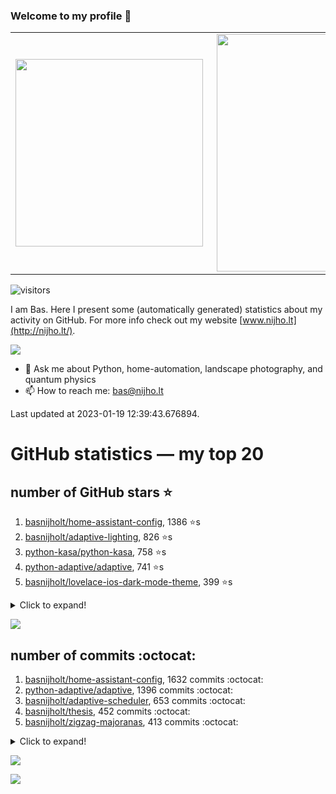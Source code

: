 ### Welcome to my profile 👋

<center>
  <table>
    <tr>
        <td><img width="300px" align="left" src="https://github-readme-stats.vercel.app/api/top-langs/?username=basnijholt&hide=TeX,Jupyter%20Notebook&layout=compact&theme=radical" /></td>
        <td><img align='right' src="https://github-readme-stats.vercel.app/api?username=basnijholt&show_icons=true&theme=radical" width="380"></td>
    </tr>
  </table>
</center>

![visitors](https://visitor-badge.glitch.me/badge?page_id=basnijholt.visitor-badge)

I am Bas. Here I present some (automatically generated) statistics about my activity on GitHub. For more info check out my website [www.nijho.lt](http://nijho.lt/).

![](https://www.nijho.lt/authors/admin/avatar_hu9e60e4b9bc120dfb6a666009f2878da6_182107_250x250_fill_q90_lanczos_center.jpg)

- 💬 Ask me about Python, home-automation, landscape photography, and quantum physics
- 📫 How to reach me: bas@nijho.lt

Last updated at 2023-01-19 12:39:43.676894.

# GitHub statistics — my top 20

## number of GitHub stars ⭐️

1. [basnijholt/home-assistant-config](https://github.com/basnijholt/home-assistant-config/), 1386 ⭐️s
2. [basnijholt/adaptive-lighting](https://github.com/basnijholt/adaptive-lighting/), 826 ⭐️s
3. [python-kasa/python-kasa](https://github.com/python-kasa/python-kasa/), 758 ⭐️s
4. [python-adaptive/adaptive](https://github.com/python-adaptive/adaptive/), 741 ⭐️s
5. [basnijholt/lovelace-ios-dark-mode-theme](https://github.com/basnijholt/lovelace-ios-dark-mode-theme/), 399 ⭐️s
<details><summary>Click to expand!</summary>

6. [basnijholt/lovelace-ios-themes](https://github.com/basnijholt/lovelace-ios-themes/), 390 ⭐️s
7. [basnijholt/miflora](https://github.com/basnijholt/miflora/), 355 ⭐️s
8. [topocm/topocm_content](https://github.com/topocm/topocm_content/), 233 ⭐️s
9. [basnijholt/home-assistant-macbook-touch-bar](https://github.com/basnijholt/home-assistant-macbook-touch-bar/), 90 ⭐️s
10. [kwant-project/kwant](https://github.com/kwant-project/kwant/), 66 ⭐️s
11. [basnijholt/aiokef](https://github.com/basnijholt/aiokef/), 28 ⭐️s
12. [basnijholt/thesis-cover](https://github.com/basnijholt/thesis-cover/), 24 ⭐️s
13. [basnijholt/instacron](https://github.com/basnijholt/instacron/), 19 ⭐️s
14. [basnijholt/adaptive-scheduler](https://github.com/basnijholt/adaptive-scheduler/), 12 ⭐️s
15. [basnijholt/addon-otmonitor](https://github.com/basnijholt/addon-otmonitor/), 12 ⭐️s
16. [basnijholt/thesis](https://github.com/basnijholt/thesis/), 11 ⭐️s
17. [kwant-project/kwant-tutorial-2016](https://github.com/kwant-project/kwant-tutorial-2016/), 11 ⭐️s
18. [basnijholt/lovelace-ios-light-mode-theme](https://github.com/basnijholt/lovelace-ios-light-mode-theme/), 9 ⭐️s
19. [basnijholt/molecular-dynamics-Python](https://github.com/basnijholt/molecular-dynamics-Python/), 9 ⭐️s
20. [basnijholt/net-worth-tracker](https://github.com/basnijholt/net-worth-tracker/), 9 ⭐️s

</details>

![](https://github.com/basnijholt/basnijholt/raw/master/stars_over_time.png)

## number of commits :octocat:

1. [basnijholt/home-assistant-config](https://github.com/basnijholt/home-assistant-config/), 1632 commits :octocat:
2. [python-adaptive/adaptive](https://github.com/python-adaptive/adaptive/), 1396 commits :octocat:
3. [basnijholt/adaptive-scheduler](https://github.com/basnijholt/adaptive-scheduler/), 653 commits :octocat:
4. [basnijholt/thesis](https://github.com/basnijholt/thesis/), 452 commits :octocat:
5. [basnijholt/zigzag-majoranas](https://github.com/basnijholt/zigzag-majoranas/), 413 commits :octocat:
<details><summary>Click to expand!</summary>

6. [basnijholt/adaptive-lighting](https://github.com/basnijholt/adaptive-lighting/), 387 commits :octocat:
7. [topocm/topocm_content](https://github.com/topocm/topocm_content/), 304 commits :octocat:
8. [basnijholt/supercurrent-majorana-nanowire](https://github.com/basnijholt/supercurrent-majorana-nanowire/), 282 commits :octocat:
9. [basnijholt/aiokef](https://github.com/basnijholt/aiokef/), 267 commits :octocat:
10. [conda-forge/staged-recipes](https://github.com/conda-forge/staged-recipes/), 228 commits :octocat:
11. [basnijholt/net-worth-tracker](https://github.com/basnijholt/net-worth-tracker/), 220 commits :octocat:
12. [python-adaptive/paper](https://github.com/python-adaptive/paper/), 198 commits :octocat:
13. [home-assistant/core](https://github.com/home-assistant/core/), 191 commits :octocat:
14. [ohld/igbot](https://github.com/ohld/igbot/), 191 commits :octocat:
15. [basnijholt/spin-orbit-nanowires](https://github.com/basnijholt/spin-orbit-nanowires/), 191 commits :octocat:
16. [basnijholt/lovelace-ios-themes](https://github.com/basnijholt/lovelace-ios-themes/), 160 commits :octocat:
17. [basnijholt/media_player.kef](https://github.com/basnijholt/media_player.kef/), 157 commits :octocat:
18. [basnijholt/hpc05](https://github.com/basnijholt/hpc05/), 152 commits :octocat:
19. [basnijholt/nijho.lt](https://github.com/basnijholt/nijho.lt/), 144 commits :octocat:
20. [basnijholt/instacron](https://github.com/basnijholt/instacron/), 115 commits :octocat:

</details>

![](https://github.com/basnijholt/basnijholt/raw/master/commits_per_hour.png)

![](https://github.com/basnijholt/basnijholt/raw/master/commits_per_weekday.png)

